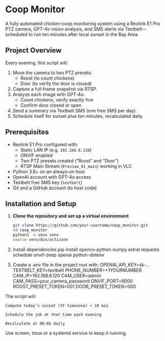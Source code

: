 # Coop Monitor

A fully automated chicken‐coop monitoring system using a Reolink E1 Pro PTZ camera, GPT-4o vision analysis, and SMS alerts via Textbelt—scheduled to run ten minutes after local sunset in the Bay Area.

## Project Overview

Every evening, this script will:
1. Move the camera to two PTZ presets:
   - Roost (to count chickens)
   - Door (to verify the door is closed)
2. Capture a full‐frame snapshot via RTSP.
3. Analyze each image with GPT-4o:
   - Count chickens, verify exactly five
   - Confirm door closed or open
4. Send a summary via Textbelt SMS (one free SMS per day).
5. Schedule itself for sunset plus ten minutes, recalculated daily.

## Prerequisites

- Reolink E1 Pro configured with:
  - Static LAN IP (e.g. `192.168.6.120`)
  - ONVIF enabled
  - Two PTZ presets created (“Roost” and “Door”)
  - RTSP Main Stream (`Preview_01_main`) working in VLC
- Python 3.8+ on an always‐on host
- OpenAI account with GPT-4o access
- Textbelt free SMS key (`textbelt`)
- Git and a GitHub account (to host code)

## Installation and Setup

1. **Clone the repository and set up a virtual environment**  
   ```bash
   git clone https://github.com/your-username/coop_monitor.git
   cd coop_monitor
   python3 -m venv venv
   source venv/bin/activate

2. Install dependencies
    pip install opencv-python numpy astral requests schedule onvif-zeep openai python-dotenv

3. Create a .env file in the project root with:
    OPENAI_API_KEY=sk-…
    TEXTBELT_KEY=textbelt
    PHONE_NUMBER=+1YOURNUMBER
    CAM_IP=192.168.6.120
    CAM_USER=admin
    CAM_PASS=your_camera_password
    ONVIF_PORT=8000
    ROOST_PRESET_TOKEN=001
    DOOR_PRESET_TOKEN=000

The script will:

    Compute today’s sunset (SF timezone) + 10 min

    Schedule the job at that time each evening

    Recalculate at 00:05 daily

Use screen, tmux or a systemd service to keep it running.